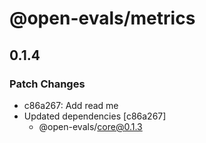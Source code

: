 # @open-evals/metrics

## 0.1.4

### Patch Changes

- c86a267: Add read me
- Updated dependencies [c86a267]
  - @open-evals/core@0.1.3
